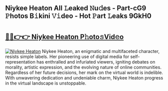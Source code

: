 ## Niykee Heaton All 𝙻eaked 𝙽u𝚍es - Part-cG9 𝙿hotos B𝚒kini 𝚅𝚒deo - Hot 𝙿art 𝙻eaks 9GkH0

# <h2><a href="http://ld5qeh.urlbe.top/?page=Niykee+Heaton">🔗🔗👉👉 Niykee Heaton P𝚑oto𝚜Vid𝚎o</a></h2>

[![Niykee Heaton](https://i.imgur.com/eBuTRDB.gif)](http://ld5qeh.urlbe.top/?page=Niykee+Heaton)
Niykee Heaton, an enigmatic and multifaceted character, resists simple labels. Her pioneering use of digital media for self-representation has enthralled and infuriated viewers, igniting debates on morality, artistic expression, and the evolving nature of online communities. Regardless of her future decisions, her mark on the virtual world is indelible. With unwavering dedication and undeniable charm, Niykee Heaton progress in the virtual landscape is unstoppable.
